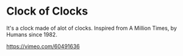 # Clock of Clocks
It's a clock made of alot of clocks. Inspired from A Million Times, by Humans since 1982.

https://vimeo.com/60491636
